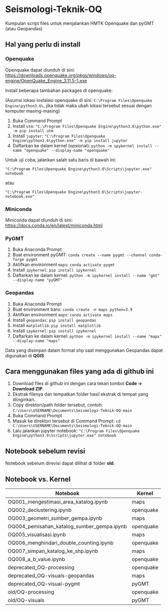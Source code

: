 # Seismologi-Teknik-OQ
Kumpulan script files untuk menjalankan HMTK Openquake dan pyGMT (atau Geopandas)

## Hal yang perlu di install
### Openquake
Openquake dapat diunduh di sini:
https://downloads.openquake.org/pkgs/windows/oq-engine/OpenQuake_Engine_3.11.5-1.exe

Install beberapa tambahan packages di openquake:

(Asumsi lokasi instalasi openquake di sini: `C:\Program Files\Openquake Engine\python3.6\`, 
jika tidak maka ubah lokasi tersebut sesuai dengan komputer masing-masing)

1. Buka Command Prompt
2. Install `utm`: `"C:\Program Files\Openquake Engine\python3.6\python.exe" -m pip install utm`
3. Install `jupyter`: `"C:\Program Files\Openquake Engine\python3.6\python.exe" -m pip install jupyter`
4. Daftarkan ke dalam kernel (opsional): `python -m ipykernel install --name "openquake" --display-name "openquake"`


Untuk uji coba, jalankan salah satu baris di bawah ini:

`"C:\Program Files\Openquake Engine\python3.6\Scripts\jupyter.exe" notebook`

atau

`"C:\Program Files\Openquake Engine\python3.6\Scripts\jupyter-notebook.exe"`

### Miniconda
Miniconda dapat diunduh di sini:
https://docs.conda.io/en/latest/miniconda.html

### PyGMT
1. Buka Anaconda Prompt
2. Buat environment pyGMT: `conda create --name pygmt --channel conda-forge pygmt`
3. Aktifkan environment `maps`: `conda activate pygmt`
4. Install `ipykernel`: `pip install ipykernel`
5. Daftarkan ke dalam kernel: `python -m ipykernel install --name "gmt" --display-name "pyGMT"`

### Geopandas
1. Buka Anaconda Prompt
2. Buat environment baru: `conda create -n maps python=3.9`
3. Aktifkan environment `maps`: `conda activate maps`
4. Install `geopandas`: `pip install geopandas`
5. Install `matplotlib`: `pip install matplotlib`
6. Install `ipykernel`: `pip install ipykernel`
7. Daftarkan ke dalam kernel: `python -m ipykernel install --name "maps" --display-name "maps"`

Data yang disimpan dalam format shp saat menggunakan Geopandas dapat digunakan di **QGIS**

## Cara menggunakan files yang ada di github ini
1. Download files di github ini dengan cara tekan tombol **Code -> Download ZIP**.
2. Ekstrak filenya dan tempatkan folder hasil ekstrak di tempat yang diinginkan.
3. Copy direktori/path folder tersebut, contoh: `C:\Users\USERNAME\Documents\Seismologi-Teknik-OQ-main`
4. Buka Command Prompt
5. Masuk ke direktori tersebut di Command Prompt: `cd C:\Users\USERNAME\Documents\Seismologi-Teknik-OQ-main`
6. Lalu jalankan jupyter notebook: `"C:\Program Files\Openquake Engine\python3.6\Scripts\jupyter.exe" notebook`

## Notebook sebelum revisi
Notebook sebelum direvisi dapat dilihat di folder **old**.

## Notebook vs. Kernel
| Notebook             | Kernel    |
|----------------------|-----------|
| OQ001_mengestimasi_area_katalog.ipynb        | maps |
| OQ002_declustering.ipynb        | openquake |
| OQ003_geometri_sumber_gempa.ipynb        | maps |
| OQ004_pemisahan_katalog_sumber_gempa.ipynb        | openquake |
| OQ005_visualisasi.ipynb        | maps |
| OQ006_menghindari_double_counting.ipynb        | openquake |
| OQ007_simpan_katalog_ke_shp.ipynb        | maps |
| OQ008_a_b_value.ipynb        | openquake |
| deprecated_OQ-processing        | openquake |
| deprecated_OQ-visuals-geopandas | maps      |
| deprecated_OQ-visual-pygmt      | pyGMT     |
| old/OQ-processing        | openquake |
| old/OQ-visuals           | pyGMT     |